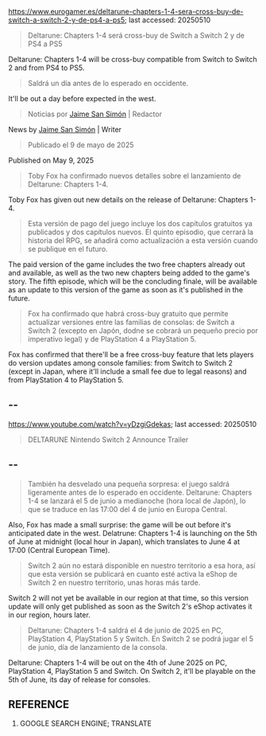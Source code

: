 https://www.eurogamer.es/deltarune-chapters-1-4-sera-cross-buy-de-switch-a-switch-2-y-de-ps4-a-ps5; last accessed: 20250510

> Deltarune: Chapters 1-4 será cross-buy de Switch a Switch 2 y de PS4 a PS5

Deltarune: Chapters 1-4 will be cross-buy compatible from Switch to Switch 2 and from PS4 to PS5.

> Saldrá un día antes de lo esperado en occidente.

It'll be out a day before expected in the west.

> Noticias por [Jaime San Simón](https://www.eurogamer.es/authors/jaime-san-simon) | Redactor

News by [Jaime San Simón](https://www.eurogamer.es/authors/jaime-san-simon) | Writer

> Publicado el 9 de mayo de 2025

Published on May 9, 2025

> Toby Fox ha confirmado nuevos detalles sobre el lanzamiento de Deltarune: Chapters 1-4.

Toby Fox has given out new details on the release of Deltarune: Chapters 1-4.

> Esta versión de pago del juego incluye los dos capítulos gratuitos ya publicados y dos capítulos nuevos. El quinto episodio, que cerrará la historia del RPG, se añadirá como actualización a esta versión cuando se publique en el futuro.

The paid version of the game includes the two free chapters already out and available, as well as the two new chapters being added to the game's story. The fifth episode, which will be the concluding finale, will be available as an update to this version of the game as soon as it's published in the future.

> Fox ha confirmado que habrá cross-buy gratuito que permite actualizar versiones entre las familias de consolas: de Switch a Switch 2 (excepto en Japón, dodne se cobrará un pequeño precio por imperativo legal) y de PlayStation 4 a PlayStation 5. 

Fox has confirmed that there'll be a free cross-buy feature that lets players do version updates among console families: from Switch to Switch 2 (except in Japan, where it'll include a small fee due to legal reasons) and from PlayStation 4 to PlayStation 5.

## --

https://www.youtube.com/watch?v=yDzgiGdekas; last accessed: 20250510

> DELTARUNE Nintendo Switch 2 Announce Trailer 

## --

> También ha desvelado una pequeña sorpresa: el juego saldrá ligeramente antes de lo esperado en occidente. Deltarune: Chapters 1-4 se lanzará el 5 de junio a medianoche (hora local de Japón), lo que se traduce en las 17:00 del 4 de junio en Europa Central.

Also, Fox has made a small surprise: the game will be out before it's anticipated date in the west. Delatrune: Chapters 1-4 is launching on the 5th of June at midnight (local hour in Japan), which translates to June 4 at 17:00 (Central European Time).

> Switch 2 aún no estará disponible en nuestro territorio a esa hora, así que esta versión se publicará en cuanto esté activa la eShop de Switch 2 en nuestro territorio, unas horas más tarde.

Switch 2 will not yet be available in our region at that time, so this version update will only get published as soon as the Switch 2's eShop activates it in our region, hours later. 

> Deltarune: Chapters 1-4 saldrá el 4 de junio de 2025 en PC, PlayStation 4, PlayStation 5 y Switch. En Switch 2 se podrá jugar el 5 de junio, día de lanzamiento de la consola. 

Deltarune: Chapters 1-4 will be out on the 4th of June 2025 on PC, PlayStation 4, PlayStation 5 and Switch. On Switch 2, it'll be playable on the 5th of June, its day of release for consoles.

## REFERENCE

1) GOOGLE SEARCH ENGINE; TRANSLATE